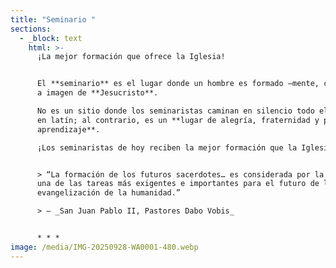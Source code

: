 ```yaml
---
title: "Seminario "
sections:
  - _block: text
    html: >-
      ¡La mejor formación que ofrece la Iglesia!


      El **seminario** es el lugar donde un hombre es formado —mente, cuerpo y alma—
      a imagen de **Jesucristo**.  

      No es un sitio donde los seminaristas caminan en silencio todo el día cantando
      en latín; al contrario, es un **lugar de alegría, fraternidad y profundo
      aprendizaje**.  

      ¡Los seminaristas de hoy reciben la mejor formación que la Iglesia ofrece!


      > “La formación de los futuros sacerdotes… es considerada por la Iglesia como
      una de las tareas más exigentes e importantes para el futuro de la
      evangelización de la humanidad.”  

      > — _San Juan Pablo II, Pastores Dabo Vobis_


      * * *
image: /media/IMG-20250928-WA0001-480.webp
---
```

